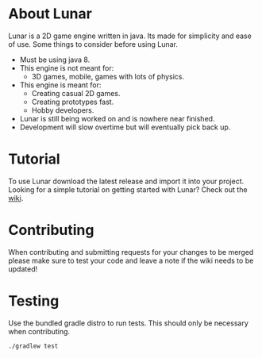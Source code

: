 # About Lunar
Lunar is a 2D game engine written in java. Its made for simplicity and ease of use. 
Some things to consider before using Lunar.

* Must be using java 8.
* This engine is not meant for:
	* 3D games, mobile, games with lots of physics.
* This engine is meant for:
	* Creating casual 2D games.
	* Creating prototypes fast.
	* Hobby developers.
* Lunar is still being worked on and is nowhere near finished.
* Development will slow overtime but will eventually pick back up.

# Tutorial
To use Lunar download the latest release and import it into your project.
Looking for a simple tutorial on getting started with Lunar? Check out the [wiki](https://github.com/Vrekt/Lunar/wiki).

# Contributing

When contributing and submitting requests for your changes to be merged please make sure to test your code and leave a note if the wiki needs to be updated!

# Testing

Use the bundled gradle distro to run tests. This should only be necessary when contributing.

```bash
./gradlew test
```
